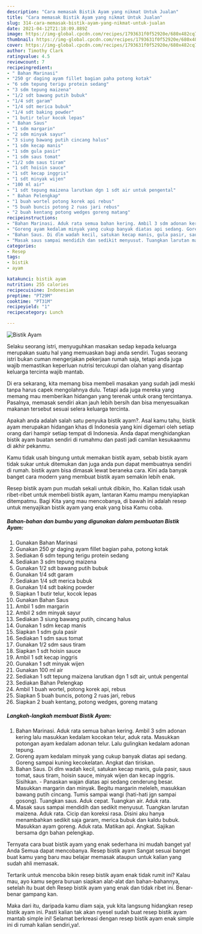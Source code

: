 ```yaml
---
description: "Cara memasak Bistik Ayam yang nikmat Untuk Jualan"
title: "Cara memasak Bistik Ayam yang nikmat Untuk Jualan"
slug: 314-cara-memasak-bistik-ayam-yang-nikmat-untuk-jualan
date: 2021-04-12T21:18:09.889Z
image: https://img-global.cpcdn.com/recipes/1793631f0f52920e/680x482cq70/bistik-ayam-foto-resep-utama.jpg
thumbnail: https://img-global.cpcdn.com/recipes/1793631f0f52920e/680x482cq70/bistik-ayam-foto-resep-utama.jpg
cover: https://img-global.cpcdn.com/recipes/1793631f0f52920e/680x482cq70/bistik-ayam-foto-resep-utama.jpg
author: Timothy Clark
ratingvalue: 4.5
reviewcount: 7
recipeingredient:
- " Bahan Marinasi"
- "250 gr daging ayam fillet bagian paha potong kotak"
- "6 sdm tepung terigu protein sedang"
- "3 sdm tepung maizena"
- "1/2 sdt bawang putih bubuk"
- "1/4 sdt garam"
- "1/4 sdt merica bubuk"
- "1/4 sdt baking powder"
- "1 butir telur kocok lepas"
- " Bahan Saus"
- "1 sdm margarin"
- "2 sdm minyak sayur"
- "3 siung bawang putih cincang halus"
- "1 sdm kecap manis"
- "1 sdm gula pasir"
- "1 sdm saus tomat"
- "1/2 sdm saus tiram"
- "1 sdt hoisin sauce"
- "1 sdt kecap inggris"
- "1 sdt minyak wijen"
- "100 ml air"
- "1 sdt tepung maizena larutkan dgn 1 sdt air untuk pengental"
- " Bahan Pelengkap"
- "1 buah wortel potong korek api rebus"
- "5 buah buncis potong 2 ruas jari rebus"
- "2 buah kentang potong wedges goreng matang"
recipeinstructions:
- "Bahan Marinasi. Aduk rata semua bahan kering. Ambil 3 sdm adonan kering lalu masukkan kedalam kocokan telur, aduk rata. Masukkan potongan ayam kedalam adonan telur. Lalu gulingkan kedalam adonan tepung."
- "Goreng ayam kedalam minyak yang cukup banyak diatas api sedang. Goreng sampai kuning kecokelatan. Angkat dan tiriskan."
- "Bahan Saus. Di dlm wadah kecil, satukan kecap manis, gula pasir, saus tomat, saus tiram, hoisin sauce, minyak wijen dan kecap inggris. Sisihkan.  Panaskan wajan diatas api sedang cenderung besar. Masukkan margarin dan minyak. Begitu margarin meleleh, masukkan bawang putih cincang. Tumis sampai wangi (hati-hati jgn sampai gosong). Tuangkan saus. Aduk cepat. Tuangkan air. Aduk rata."
- "Masak saus sampai mendidih dan sedikit menyusut. Tuangkan larutan maizena. Aduk rata. Cicip dan koreksi rasa. Disini aku hanya menambahkan sedikit saja garam, merica bubuk dan kaldu bubuk. Masukkan ayam goreng. Aduk rata. Matikan api. Angkat. Sajikan bersama dgn bahan pelengkap."
categories:
- Resep
tags:
- bistik
- ayam

katakunci: bistik ayam 
nutrition: 255 calories
recipecuisine: Indonesian
preptime: "PT29M"
cooktime: "PT31M"
recipeyield: "1"
recipecategory: Lunch

---
```



![Bistik Ayam](https://img-global.cpcdn.com/recipes/1793631f0f52920e/680x482cq70/bistik-ayam-foto-resep-utama.jpg)

Selaku seorang istri, menyuguhkan masakan sedap kepada keluarga merupakan suatu hal yang memuaskan bagi anda sendiri. Tugas seorang istri bukan cuman mengerjakan pekerjaan rumah saja, tetapi anda juga wajib memastikan keperluan nutrisi tercukupi dan olahan yang disantap keluarga tercinta wajib mantab.

Di era  sekarang, kita memang bisa membeli masakan yang sudah jadi meski tanpa harus capek mengolahnya dulu. Tetapi ada juga mereka yang memang mau memberikan hidangan yang terenak untuk orang tercintanya. Pasalnya, memasak sendiri akan jauh lebih bersih dan bisa menyesuaikan makanan tersebut sesuai selera keluarga tercinta. 



Apakah anda adalah salah satu penyuka bistik ayam?. Asal kamu tahu, bistik ayam merupakan hidangan khas di Indonesia yang kini digemari oleh setiap orang dari hampir setiap tempat di Indonesia. Anda dapat menghidangkan bistik ayam buatan sendiri di rumahmu dan pasti jadi camilan kesukaanmu di akhir pekanmu.

Kamu tidak usah bingung untuk memakan bistik ayam, sebab bistik ayam tidak sukar untuk ditemukan dan juga anda pun dapat membuatnya sendiri di rumah. bistik ayam bisa dimasak lewat beraneka cara. Kini ada banyak banget cara modern yang membuat bistik ayam semakin lebih enak.

Resep bistik ayam pun mudah sekali untuk dibikin, lho. Kalian tidak usah ribet-ribet untuk membeli bistik ayam, lantaran Kamu mampu menyiapkan ditempatmu. Bagi Kita yang mau mencobanya, di bawah ini adalah resep untuk menyajikan bistik ayam yang enak yang bisa Kamu coba.

<!--inarticleads1-->

##### Bahan-bahan dan bumbu yang digunakan dalam pembuatan Bistik Ayam:

1. Gunakan  Bahan Marinasi
1. Gunakan 250 gr daging ayam fillet bagian paha, potong kotak
1. Sediakan 6 sdm tepung terigu protein sedang
1. Sediakan 3 sdm tepung maizena
1. Gunakan 1/2 sdt bawang putih bubuk
1. Gunakan 1/4 sdt garam
1. Sediakan 1/4 sdt merica bubuk
1. Gunakan 1/4 sdt baking powder
1. Siapkan 1 butir telur, kocok lepas
1. Gunakan  Bahan Saus
1. Ambil 1 sdm margarin
1. Ambil 2 sdm minyak sayur
1. Sediakan 3 siung bawang putih, cincang halus
1. Gunakan 1 sdm kecap manis
1. Siapkan 1 sdm gula pasir
1. Sediakan 1 sdm saus tomat
1. Gunakan 1/2 sdm saus tiram
1. Siapkan 1 sdt hoisin sauce
1. Ambil 1 sdt kecap inggris
1. Gunakan 1 sdt minyak wijen
1. Gunakan 100 ml air
1. Sediakan 1 sdt tepung maizena larutkan dgn 1 sdt air, untuk pengental
1. Sediakan  Bahan Pelengkap
1. Ambil 1 buah wortel, potong korek api, rebus
1. Siapkan 5 buah buncis, potong 2 ruas jari, rebus
1. Siapkan 2 buah kentang, potong wedges, goreng matang




<!--inarticleads2-->

##### Langkah-langkah membuat Bistik Ayam:

1. Bahan Marinasi. Aduk rata semua bahan kering. Ambil 3 sdm adonan kering lalu masukkan kedalam kocokan telur, aduk rata. Masukkan potongan ayam kedalam adonan telur. Lalu gulingkan kedalam adonan tepung.
1. Goreng ayam kedalam minyak yang cukup banyak diatas api sedang. Goreng sampai kuning kecokelatan. Angkat dan tiriskan.
1. Bahan Saus. Di dlm wadah kecil, satukan kecap manis, gula pasir, saus tomat, saus tiram, hoisin sauce, minyak wijen dan kecap inggris. Sisihkan.  - Panaskan wajan diatas api sedang cenderung besar. Masukkan margarin dan minyak. Begitu margarin meleleh, masukkan bawang putih cincang. Tumis sampai wangi (hati-hati jgn sampai gosong). Tuangkan saus. Aduk cepat. Tuangkan air. Aduk rata.
1. Masak saus sampai mendidih dan sedikit menyusut. Tuangkan larutan maizena. Aduk rata. Cicip dan koreksi rasa. Disini aku hanya menambahkan sedikit saja garam, merica bubuk dan kaldu bubuk. Masukkan ayam goreng. Aduk rata. Matikan api. Angkat. Sajikan bersama dgn bahan pelengkap.




Ternyata cara buat bistik ayam yang enak sederhana ini mudah banget ya! Anda Semua dapat mencobanya. Resep bistik ayam Sangat sesuai banget buat kamu yang baru mau belajar memasak ataupun untuk kalian yang sudah ahli memasak.

Tertarik untuk mencoba bikin resep bistik ayam enak tidak rumit ini? Kalau mau, ayo kamu segera buruan siapkan alat-alat dan bahan-bahannya, setelah itu buat deh Resep bistik ayam yang enak dan tidak ribet ini. Benar-benar gampang kan. 

Maka dari itu, daripada kamu diam saja, yuk kita langsung hidangkan resep bistik ayam ini. Pasti kalian tak akan nyesel sudah buat resep bistik ayam mantab simple ini! Selamat berkreasi dengan resep bistik ayam enak simple ini di rumah kalian sendiri,ya!.

